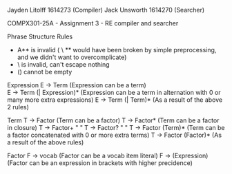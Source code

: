 Jayden Litolff 1614273 (Compiler) 
Jack Unsworth 1614270 (Searcher)

COMPX301-25A - Assignment 3 - RE compiler and searcher

Phrase Structure Rules
- A** is invalid ( \ ** would have been broken by simple preprocessing, and we didn't want to overcomplicate)
- \ is invalid, can't escape nothing
- () cannot be empty

Expression
E -> Term                   (Expression can be a term)       
E -> Term (| Expression)*   (Expression can be a term in alternation with 0 or many more extra expressions)
E -> Term (| Term)*         (As a result of the above 2 rules)            

Term
T -> Factor             (Term can be a factor)
T -> Factor*            (Term can be a factor in closure)
T -> Factor+            "                               "
T -> Factor?            "                               "
T -> Factor (Term)*     (Term can be a factor concatenated with 0 or more extra terms)
T -> Factor (Factor)*   (As a result of the above rules)      


Factor
F -> vocab              (Factor can be a vocab item literal)
F -> (Expression)       (Factor can be an expression in brackets with higher precidence)